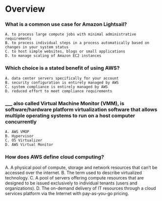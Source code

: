 # Overview

### What is a common use case for Amazon Lightsail?
```
A. to process large compute jobs with minimal administrative requirements
B. to process individual steps in a process automatically based on changes in your system status
C. to host simple websites, blogs or small applications 
D. to manage scaling of Amazon EC2 instances
```

### Which choice is a stated benefit of using AWS?
```
A. data center servers specifically for your account
B. security configuration is entirely managed by AWS 
C. system compliance is entirely managed by AWS
D. reduced effort to meet compliance requirements
```

### ___ also called Virtual Machine Monitor (VMM), is software/hardware platform virtualization software that allows multiple operating systems to run on a host computer concurrently
```
A. AWS VMOP
B. Hypervisor
C. OS Virtualizer
D. AWS Virtual Monitor
```

### How does AWS define cloud computing?
A. A physical pool of compute, storage and network resources that can’t be accessed over the internet.
B. The term used to describe virtualized technology.
C. A pool of servers offering compute resources that are designed to be issued exclusively to individual tenants (users and organizations).
D. The on-demand delivery of IT resources through a cloud services platform via the Internet with pay-as-you-go pricing.
